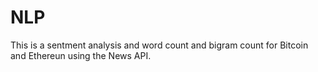 # NLP

This is a sentment analysis and word count and bigram count for Bitcoin and Ethereun using the News API.
